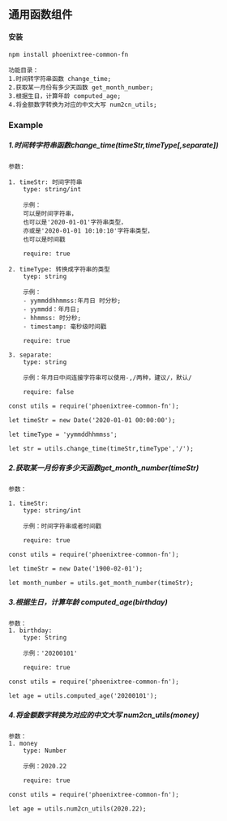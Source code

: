## 通用函数组件

#### 安装
```
npm install phoenixtree-common-fn
```

```
功能目录：
1.时间转字符串函数 change_time;
2.获取某一月份有多少天函数 get_month_number;
3.根据生日，计算年龄 computed_age;
4.将金额数字转换为对应的中文大写 num2cn_utils;
```

### Example
##### 1.时间转字符串函数change_time(timeStr,timeType[,separate])
    参数: 

    1. timeStr: 时间字符串  
        type: string/int
        
        示例：
        可以是时间字符串，
        也可以是'2020-01-01'字符串类型，
        亦或是'2020-01-01 10:10:10'字符串类型，
        也可以是时间戳  

        require: true  

    2. timeType: 转换成字符串的类型  
        tyep: string  

        示例：
        - yymmddhhmmss:年月日 时分秒;  
        - yymmdd：年月日;  
        - hhmmss: 时分秒;  
        - timestamp: 毫秒级时间戳   

        require: true  

    3. separate:  
        type: string 
        
        示例：年月日中间连接字符串可以使用-,/两种，建议/，默认/  
        
        require: false

```
const utils = require('phoenixtree-common-fn');  

let timeStr = new Date('2020-01-01 00:00:00');  

let timeType = 'yymmddhhmmss';  

let str = utils.change_time(timeStr,timeType','/');  
```

##### 2.获取某一月份有多少天函数get_month_number(timeStr)
    参数： 

    1. timeStr: 
        type: string/int 
        
        示例：时间字符串或者时间戳

        require: true

```
const utils = require('phoenixtree-common-fn');  

let timeStr = new Date('1900-02-01');

let month_number = utils.get_month_number(timeStr); 
```

##### 3.根据生日，计算年龄 computed_age(birthday)
    参数：
    1. birthday:
        type: String
        
        示例：'20200101'

        require: true


```
const utils = require('phoenixtree-common-fn');  

let age = utils.computed_age('20200101'); 
```

##### 4.将金额数字转换为对应的中文大写 num2cn_utils(money)
    参数：
    1. money
        type: Number

        示例：2020.22

        require: true

```
const utils = require('phoenixtree-common-fn');  

let age = utils.num2cn_utils(2020.22); 
```

